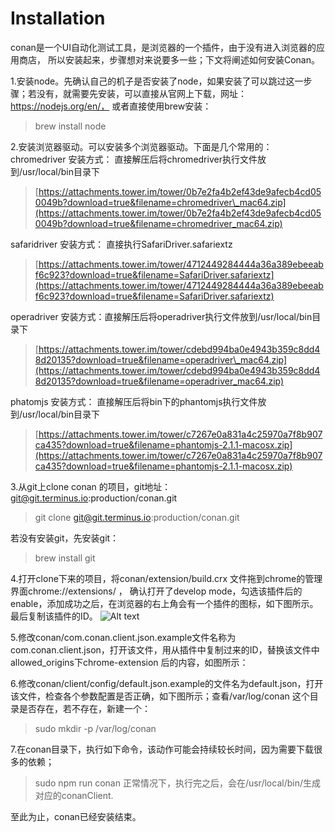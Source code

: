 # Installation
conan是一个UI自动化测试工具，是浏览器的一个插件，由于没有进入浏览器的应用商店，
所以安装起来，步骤想对来说要多一些；下文将阐述如何安装Conan。

1.安装node。先确认自己的机子是否安装了node，如果安装了可以跳过这一步骤；若没有，就需要先安装，可以直接从官网上下载，网址：https://nodejs.org/en/，
或者直接使用brew安装：
> brew install node

2.安装浏览器驱动。可以安装多个浏览器驱动。下面是几个常用的：
chromedriver 安装方式： 直接解压后将chromedriver执行文件放到/usr/local/bin目录下
>[https://attachments.tower.im/tower/0b7e2fa4b2ef43de9afecb4cd050049b?download=true&filename=chromedriver\_mac64.zip](https://attachments.tower.im/tower/0b7e2fa4b2ef43de9afecb4cd050049b?download=true&filename=chromedriver_mac64.zip)

safaridriver 安装方式： 直接执行SafariDriver.safariextz
>[https://attachments.tower.im/tower/4712449284444a36a389ebeeabf6c923?download=true&filename=SafariDriver.safariextz](https://attachments.tower.im/tower/4712449284444a36a389ebeeabf6c923?download=true&filename=SafariDriver.safariextz)

operadriver 安装方式：直接解压后将operadriver执行文件放到/usr/local/bin目录下
>[https://attachments.tower.im/tower/cdebd994ba0e4943b359c8dd48d20135?download=true&filename=operadriver\_mac64.zip](https://attachments.tower.im/tower/cdebd994ba0e4943b359c8dd48d20135?download=true&filename=operadriver_mac64.zip)

phatomjs 安装方式： 直接解压后将bin下的phantomjs执行文件放到/usr/local/bin目录下
>[https://attachments.tower.im/tower/c7267e0a831a4c25970a7f8b907ca435?download=true&filename=phantomjs-2.1.1-macosx.zip](https://attachments.tower.im/tower/c7267e0a831a4c25970a7f8b907ca435?download=true&filename=phantomjs-2.1.1-macosx.zip)

3.从git上clone conan 的项目，git地址：git@git.terminus.io:production/conan.git
>git clone git@git.terminus.io:production/conan.git

若没有安装git，先安装git：
>brew install git

4.打开clone下来的项目，将conan/extension/build.crx 文件拖到chrome的管理界面chrome://extensions/ ，
确认打开了develop mode，勾选该插件后的enable，添加成功之后，在浏览器的右上角会有一个插件的图标，如下图所示。
最后复制该插件的ID。
![Alt text](/Users/sherry/terminus/gitbook/Import/conan-readme/assets/extension.png)

5.修改conan/com.conan.client.json.example文件名称为com.conan.client.json，打开该文件，用从插件中复制过来的ID，替换该文件中allowed_origins下chrome-extension 后的内容，如图所示：

6.修改conan/client/config/default.json.example的文件名为default.json，打开该文件，检查各个参数配置是否正确，如下图所示；查看/var/log/conan 这个目录是否存在，若不存在，新建一个：

> sudo mkdir -p /var/log/conan

7.在conan目录下，执行如下命令，该动作可能会持续较长时间，因为需要下载很多的依赖；
> sudo npm run conan
正常情况下，执行完之后，会在/usr/local/bin/生成对应的conanClient.

至此为止，conan已经安装结束。